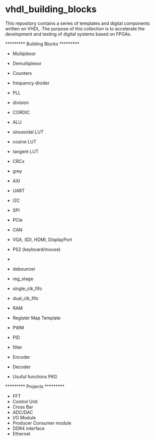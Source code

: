 # vhdl_building_blocks
This repository contains a series of templates and digital components written 
on VHDL. The purpose of this collection is to accelerate the development and 
testing of digital systems based on FPGAs. 


********* Building Blocks ********* 
- Multiplexor
- Demultiplexor

- Counters
- frequency divider
- PLL

- division
- CORDIC
- ALU
- sinusoidal LUT
- cosine LUT
- tangent LUT
- CRCx
- grey



- AXI
- UART
- I2C
- SPI
- PCIe 
- CAN
- VGA, SDI, HDMI, DisplayPort
- PS2 (keyboard/mouse)
- 

- debouncer
- reg_stage
- single_clk_fifo
- dual_clk_fifo
- RAM
- Register Map Template

- PWM
- PID
- filter
- Encoder
- Decoder

- Usuful functions PKG

********* Projects ********* 
- FFT
- Control Unit
- Cross Bar
- ADC/DAC
- I/O Module
- Producer Consumer module
- DDR4 interface
- Ethernet



 